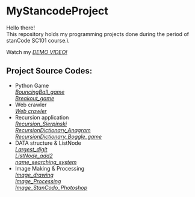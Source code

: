 # MyStancodeProject
Hello there!\
This repository holds my programming projects done during the period of stanCode SC101 course.\

Watch my *[DEMO VIDEO!](https://drive.google.com/drive/folders/1Gi3bn9qPW_gR0ISyGzVPLd5Bztdvd7rF?fbclid=IwAR36BW3v_bHn-Idsh-0_ROSWLwrXOzoervZId25OOzH2LX4b6FCGDfULdDg)*

## Project Source Codes:
* Python Game\
  *[BouncingBall_game](https://github.com/domo850625/MyStancodeProject/blob/main/mystancodeproject/BouncingBall/bouncing_ball.py)*\
  *[Breakout_game](https://github.com/domo850625/MyStancodeProject/blob/main/mystancodeproject/BreakoutGame/breakout_extention.py)*
* Web crawler\
  *[Web crawler](https://github.com/domo850625/MyStancodeProject/blob/main/mystancodeproject/Webcrawler/webcrawler.py)*
* Recursion application\
  *[Recursion_Sierpinski](https://github.com/domo850625/MyStancodeProject/blob/main/mystancodeproject/Recursion_Sierpinski/sierpinski.py)*\
  *[RecursionDictionary_Anagram](https://github.com/domo850625/MyStancodeProject/blob/main/mystancodeproject/RecursionDictionary_Anagram/anagram.py)*\
  *[RecursionDictionary_Boggle_game](https://github.com/domo850625/MyStancodeProject/blob/main/mystancodeproject/RecursionDictionary_Boggle_game/boggle.py)*
* DATA structure & ListNode\
  *[Largest_digit](https://github.com/domo850625/MyStancodeProject/blob/main/mystancodeproject/Largest_digit/largest_digit.py)*\
  *[ListNode_add2](https://github.com/domo850625/MyStancodeProject/blob/main/mystancodeproject/ListNode_add2/add2.py)*\
  *[name_searching_system](https://github.com/domo850625/MyStancodeProject/tree/main/mystancodeproject/name_searching_system)*
* Image Making & Processing\
  *[Image_drawing](https://github.com/domo850625/MyStancodeProject/blob/main/mystancodeproject/Drawing/my_drawing.py)*\
  *[Image_Processing](https://github.com/domo850625/MyStancodeProject/blob/main/mystancodeproject/ImageProcessing/blur.py)*\
  *[Image_StanCodo_Photoshop](https://github.com/domo850625/MyStancodeProject/blob/main/mystancodeproject/StanCodo_Photoshop/stanCodoshop.py)*
